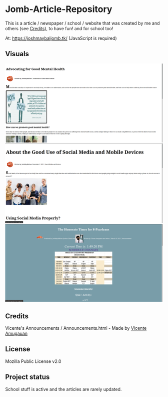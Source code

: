 # Jomb-Article-Repository

This is a article / newspaper / school / website that was created by me and others (see [Credits](#credits)), to have fun! and for school too!

At: https://joshmaybaljomb.tk/ (JavaScript is required)
## Visuals
![Preview](img/preview.png)
![Preview2](img/preview2.png)
![Preview3](img/preview3.png)

## Credits
Vicente's Announcements / Announcements.html - Made by [Vicente Amugauan](https://gitlab.com/amugauanv) 

## License
Mozilla Public License v2.0

## Project status 
School stuff is active and the articles are rarely updated.
